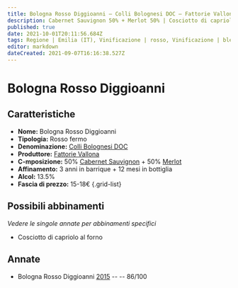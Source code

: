 ```yaml
---
title: Bologna Rosso Diggioanni – Colli Bolognesi DOC – Fattorie Vallona – Emilia (IT) – 15-18€ – 3★
description: Cabernet Sauvignon 50% + Merlot 50% | Cosciotto di capriolo al forno
published: true
date: 2021-10-01T20:11:56.684Z
tags: Regione | Emilia (IT), Vinificazione | rosso, Vinificazione | blend, Vinificazione | fermo, Valutazioni | 3 stelle, Vitigni | Cabernet Sauvignon, Vitigni | merlot, Prezzi | 15-18€, Alimento | capriolo, Cottura | al forno
editor: markdown
dateCreated: 2021-09-07T16:16:38.527Z
---
```


# Bologna Rosso Diggioanni

## Caratteristiche
- **Nome:** Bologna Rosso Diggioanni
- **Tipologia:** Rosso fermo
- **Denominazione:** [Colli Bolognesi DOC](/denominazioni/Italia/Emilia/DOC/Colli-Bolognesi) 
- **Produttore:** [Fattorie Vallona](/produttori/Italia/Emilia/Fattorie-Vallona) 
- **C-mposizione:** 50% [Cabernet Sauvignon](/vitigni/Francia/cabernet-sauvignon) + 50% [Merlot](/vitigni/Francia/merlot)
- **Affinamento:** 3 anni in barrique + 12 mesi in bottiglia
- **Alcol:** 13.5%
- **Fascia di prezzo:** 15-18€
{.grid-list}



## Possibili abbinamenti
*Vedere le singole annate per abbinamenti specifici*

- Cosciotto di capriolo al forno

## Annate
- Bologna Rosso Diggioanni [2015](/vini/Italia/Emilia/Fattorie-Vallona/Bologna-Rosso-Diggioanni/2015) -- <span class="star-3"></span> -- 86/100

